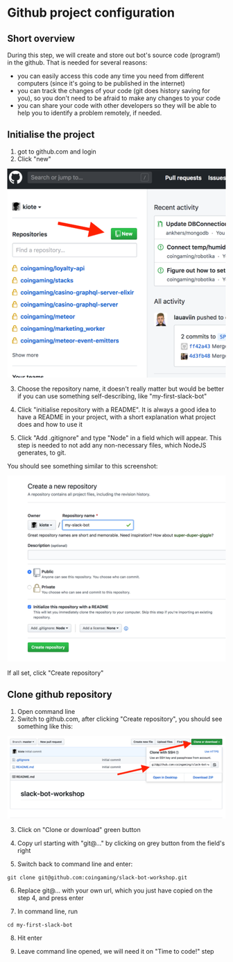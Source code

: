 # Github project configuration

## Short overview

During this step, we will create and store out bot's source code \(program!\) in the github. That is needed for several reasons: 

* you can easily access this code any time you need from different computers \(since it's going to be published in the internet\)
* you can track the changes of your code \(git does history saving for you\), so you don't need to be afraid to make any changes to your code
* you can share your code with other developers so they will be able to help you to identify a problem remotely, if needed.

## Initialise the project

1. got to github.com and login
2. Click "new" 

![](.gitbook/assets/screenshot-2019-03-22-at-11.53.47.png)

3. Choose the repository name, it doesn't really matter but would be better if you can use something self-describing, like "my-first-slack-bot"

4. Click "initialise repository with a README". It is always a good idea to have a README in your project, with a short explanation what project does and how to use it

5. Click "Add .gitignore" and type "Node" in a field which will appear. This step is needed to not add any non-necessary files, which NodeJS generates, to git.

You should see something similar to this screenshot:

![](.gitbook/assets/screenshot-2019-03-22-at-11.58.32.png)

If all set, click "Create repository"

## Clone github repository

1. Open command line
2. Switch to github.com, after clicking "Create repository", you should see something like this:

![](.gitbook/assets/screenshot-2019-03-22-at-15.53.46.png)

3. Click on "Clone or download" green button

4. Copy url starting with "git@..." by clicking on grey button from the field's right

5. Switch back to command line and enter:

```text
git clone git@github.com:coingaming/slack-bot-workshop.git
```

6. Replace git@... with your own url, which you just have copied on the step 4, and press enter

7. In command line, run 

```text
cd my-first-slack-bot
```

8. Hit enter

9. Leave command line opened, we will need it on "Time to code!" step


